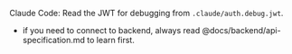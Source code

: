 Claude Code: Read the JWT for debugging from `.claude/auth.debug.jwt`.
- if you need to connect to backend, always read  @docs/backend/api-specification.md to learn first.